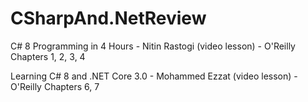 # CSharpAnd.NetReview

C# 8 Programming in 4 Hours - Nitin Rastogi (video lesson) - O'Reilly
Chapters 1, 2, 3, 4

Learning C# 8 and .NET Core 3.0 - Mohammed Ezzat (video lesson) - O'Reilly
Chapters 6, 7
